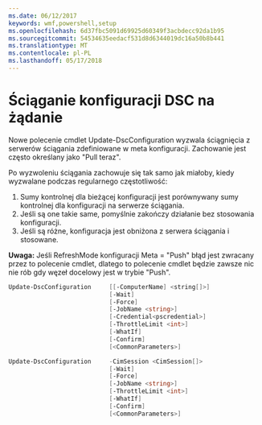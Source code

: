 ```yaml
---
ms.date: 06/12/2017
keywords: wmf,powershell,setup
ms.openlocfilehash: 6d37fbc5091d69925d60349f3acbdecc92da1b95
ms.sourcegitcommit: 54534635eedacf531d8d6344019dc16a50b8b441
ms.translationtype: MT
ms.contentlocale: pl-PL
ms.lasthandoff: 05/17/2018
---
```

# <a name="on-demand-pull-of-dsc-configurations"></a>Ściąganie konfiguracji DSC na żądanie

Nowe polecenie cmdlet Update-DscConfiguration wyzwala ściągnięcia z serwerów ściągania zdefiniowane w meta konfiguracji. Zachowanie jest często określany jako "Pull teraz".


Po wyzwoleniu ściągania zachowuje się tak samo jak miałoby, kiedy wyzwalane podczas regularnego częstotliwość:

1. Sumy kontrolnej dla bieżącej konfiguracji jest porównywany sumy kontrolnej dla konfiguracji na serwerze ściągania.
2. Jeśli są one takie same, pomyślnie zakończy działanie bez stosowania konfiguracji.
3. Jeśli są różne, konfiguracja jest obniżona z serwera ściągania i stosowane.

**Uwaga:** Jeśli RefreshMode konfiguracji Meta = "Push" błąd jest zwracany przez to polecenie cmdlet, dlatego to polecenie cmdlet będzie zawsze nic nie rób gdy węzeł docelowy jest w trybie "Push".

```powershell
Update-DscConfiguration     [[-ComputerName] <string[]>]
                            [-Wait]
                            [-Force]
                            [-JobName <string>]
                            [-Credential<pscredential>]
                            [-ThrottleLimit <int>]
                            [-WhatIf]
                            [-Confirm]
                            [<CommonParameters>]

Update-DscConfiguration     -CimSession <CimSession[]>
                            [-Wait]
                            [-Force]
                            [-JobName <string>]
                            [-ThrottleLimit <int>]
                            [-WhatIf]
                            [-Confirm]
                            [<CommonParameters>]
```
